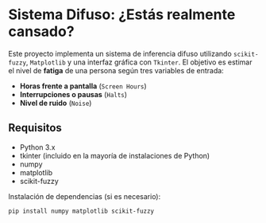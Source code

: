 
# Sistema Difuso: ¿Estás realmente cansado?

Este proyecto implementa un sistema de inferencia difuso utilizando `scikit-fuzzy`, `Matplotlib` y una interfaz gráfica con `Tkinter`. El objetivo es estimar el nivel de **fatiga** de una persona según tres variables de entrada:

- **Horas frente a pantalla** (`Screen Hours`)
- **Interrupciones o pausas** (`Halts`)
- **Nivel de ruido** (`Noise`)

## Requisitos

- Python 3.x
- tkinter (incluido en la mayoría de instalaciones de Python)
- numpy
- matplotlib
- scikit-fuzzy

Instalación de dependencias (si es necesario):

```bash
pip install numpy matplotlib scikit-fuzzy
